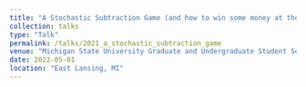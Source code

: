 ```yaml
---
title: "A Stochastic Subtraction Game (and how to win some money at the bar)"
collection: talks
type: "Talk"
permalink: /talks/2021_a_stochastic_subtraction_game
venue: "Michigan State University Graduate and Undergraduate Student Seminar"
date: 2022-05-01
location: "East Lansing, MI"
---
```

